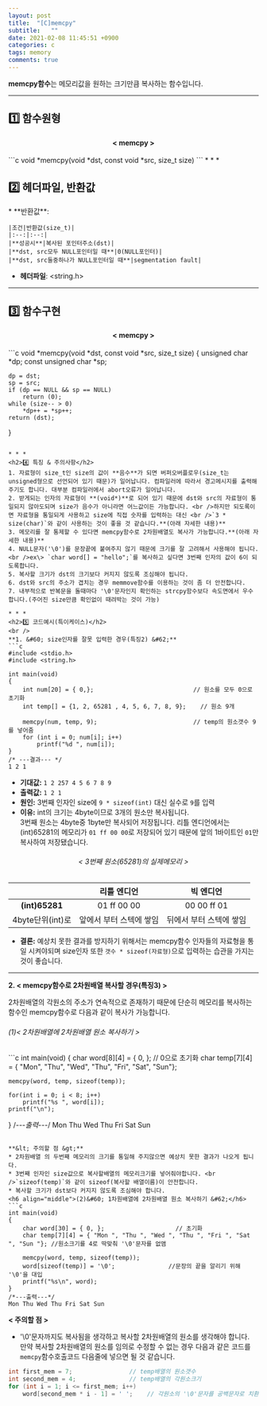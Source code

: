 ```yaml
---
layout: post
title:  "[C]memcpy"
subtitle:   ""
date: 2021-02-08 11:45:51 +0900
categories: c
tags: memory
comments: true
---
```


**memcpy함수**는 메모리값을 원하는 크기만큼 복사하는 함수입니다.

* * *
<h2>1️⃣ 함수원형</h2>
<h4 align="middle">&#60; memcpy &#62;</h4>
```c
void *memcpy(void *dst, const void *src, size_t size)
```
* * *
<h2>2️⃣ 헤더파일, 반환값</h2>
* **반환값**:

    |조건|반환값(size_t)|
    |:--:|:--:|
    |**성공시**|복사된 포인터주소(dst)|
    |**dst, src모두 NULL포인터일 때**|0(NULL포인터)|
    |**dst, src둘중하나가 NULL포인터일 때**|segmentation fault|

* **헤더파일**: &lt;string.h&gt;

* * *
<h2>3️⃣ 함수구현</h2>
<h4 align="middle">&#60; memcpy &#62;</h4>
```c
void *memcpy(void *dst, const void *src, size_t size)
{
	unsigned char       *dp;
	const unsigned char *sp;

	dp = dst;
	sp = src;
	if (dp == NULL && sp == NULL)
		return (0);
	while (size-- > 0)
		*dp++ = *sp++;
	return (dst);
}
```

* * *
<h2>4️⃣ 특징 & 주의사항</h2>
1. 자료형이 size_t인 size의 값이 **음수**가 되면 버퍼오버플로우(size_t는 unsigned형으로 선언되어 있기 때문)가 일어납니다. 컴파일러에 따라서 경고메시지를 출력해주기도 합니다. 대부분 컴파일러에서 abort오류가 일어납니다.
2. 받게되는 인자의 자료형이 **(void*)**로 되어 있기 때문에 dst와 src의 자료형이 통일되지 않아도되며 size가 음수가 아니라면 어느값이든 가능합니다. <br />하지만 되도록이면 자료형을 통일되게 사용하고 size에 직접 숫자를 입력하는 대신 <br />`3 * size(char)`와 같이 사용하는 것이 좋을 것 같습니다.**(아래 자세한 내용)**
3. 메모리를 잘 통제할 수 있다면 memcpy함수로 2차원배열도 복사가 가능합니다.**(아래 자세한 내용)**
4. NULL문자('\0')를 문장끝에 붙여주지 않기 때문에 크기를 잘 고려해서 사용해야 됩니다.<br />ex\> `char word[] = "hello";`를 복사하고 싶다면 3번째 인자의 값이 6이 되도록합니다.
5. 복사할 크기가 dst의 크기보다 커지지 않도록 조심해야 됩니다.
6. dst와 src의 주소가 겹치는 경우 memmove함수를 이용하는 것이 좀 더 안전합니다.
7. 내부적으로 반복문을 돌때마다 '\0'문자인지 확인하는 strcpy함수보다 속도면에서 우수합니다.(주어진 size만큼 확인없이 때려박는 것이 가능)

* * *
<h2>5️⃣ 코드예시(특이케이스)</h2>
<br />
**1. &#60; size인자를 잘못 입력한 경우(특징2) &#62;**
```c
#include <stdio.h>
#include <string.h>

int main(void)
{
	int num[20] = { 0,};							// 원소를 모두 0으로 초기화
	int temp[] = {1, 2, 65281 , 4, 5, 6, 7, 8, 9};    // 원소 9개
	
	memcpy(num, temp, 9);							// temp의 원소갯수 9를 넣어줌
	for (int i = 0; num[i]; i++)
		printf("%d ", num[i]);
}
/* ---결과--- */
1 2 1
```
* **기대값:** `1 2 257 4 5 6 7 8 9`
* **출력값:** `1 2 1`
* **원인:** 3번째 인자인 size에 `9 * sizeof(int)` 대신 실수로 `9`를 입력
* **이유:** int의 크기는 4byte이므로 3개의 원소만 복사됩니다. <br />3번째 원소는 4byte중 1byte만 복사되어 저장됩니다. 리틀 엔디언에서는 (int)65281의 메모리가 `01 ff 00 00`로 저장되어 있기 때문에 앞의 1바이트인 `01`만 복사하여 저장됐습니다.
<h6 align="middle">&#60; 3번째 원소(65281)의 실제메모리 &#62;</h6>

||리틀 엔디언|빅 엔디언|
|:--:|:--:|:--:|
|**(int)65281**|01 ff 00 00|00 00 ff 01|
|4byte단위(int)로|앞에서 부터 스텍에 쌓임|뒤에서 부터 스텍에 쌓임|

* **결론:** 예상치 못한 결과를 방지하기 위해서는 memcpy함수 인자들의 자료형을 통일 시켜야되며 size인자 또한 `갯수 * sizeof(자료형)`으로 입력하는 습관을 가지는 것이 좋습니다.

* * *
**2. &#60; memcpy함수로 2차원배열 복사할 경우(특징3) &#62;**

2차원배열의 각원소의 주소가 연속적으로 존재하기 때문에 단순히 메모리를 복사하는 함수인 memcpy함수로 다음과 같이 복사가 가능합니다.
<h6 align="left">(1)&#60; 2차원배열에 2차원배열 원소 복사하기 &#62;</h6>
```c
int main(void)
{
	char word[8][4] = { 0, };                          //  0으로 초기화
	char temp[7][4] = { "Mon", "Thu", "Wed", "Thu", "Fri", "Sat", "Sun"};

	memcpy(word, temp, sizeof(temp));

	for(int i = 0; i < 8; i++)
		printf("%s ", word[i]);
	printf("\n");
}
/*---출력---*/
Mon Thu Wed Thu Fri Sat Sun 
```

**&lt; 주의할 점 &gt;**
* 2차원배열 의 두번째 메모리의 크기를 통일해 주지않으면 예상치 못한 결과가 나오게 됩니다.
* 3번째 인자인 size값으로 복사할배열의 메모리크기를 넣어줘야합니다. <br />`sizeof(temp)`와 같이 sizeof(복사할 배열이름)이 안전합니다.
* 복사할 크기가 dst보다 커지지 않도록 조심해야 합니다.
<h6 align="middle">(2)&#60; 1차원배열에 2차원배열 원소 복사하기 &#62;</h6>
```c
int main(void)
{
	char word[30] = { 0, };                    // 초기화
	char temp[7][4] = { "Mon ", "Thu ", "Wed ", "Thu ", "Fri ", "Sat ", "Sun "}; //원소크기를 4로 딱맞춰 '\0'문자를 없앰

	memcpy(word, temp, sizeof(temp));
	word[sizeof(temp)] = '\0';               //문장의 끝을 알리기 위해 '\0'을 대입
	printf("%s\n", word);
}
/*---출력---*/
Mon Thu Wed Thu Fri Sat Sun
```
**&lt; 주의할 점 &gt;**
* '\0'문자까지도 복사됨을 생각하고 복사할 2차원배열의 원소를 생각해야 합니다.<br />만약 복사할 2차원배열의 원소를 임의로 수정할 수 없는 경우 다음과 같은 코드를 `memcpy`함수호출코드 다음줄에 넣으면 될 것 같습니다.
```c
int first_mem = 7;                // temp배열의 원소갯수
int second_mem = 4;               // temp배열의 각원소크기
for (int i = 1; i <= first_mem; i++)
	word[second_mem * i - 1] = ' ';    // 각원소의 '\0'문자를 공백문자로 치환
```